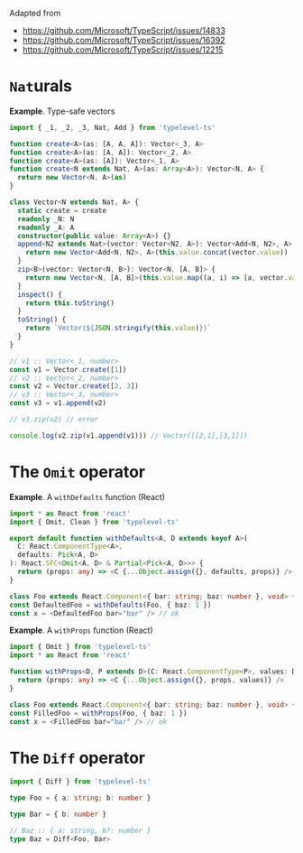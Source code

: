 Adapted from

- https://github.com/Microsoft/TypeScript/issues/14833
- https://github.com/Microsoft/TypeScript/issues/16392
- https://github.com/Microsoft/TypeScript/issues/12215


# `Nat`urals

**Example**. Type-safe vectors

```ts
import { _1, _2, _3, Nat, Add } from 'typelevel-ts'

function create<A>(as: [A, A, A]): Vector<_3, A>
function create<A>(as: [A, A]): Vector<_2, A>
function create<A>(as: [A]): Vector<_1, A>
function create<N extends Nat, A>(as: Array<A>): Vector<N, A> {
  return new Vector<N, A>(as)
}

class Vector<N extends Nat, A> {
  static create = create
  readonly _N: N
  readonly _A: A
  constructor(public value: Array<A>) {}
  append<N2 extends Nat>(vector: Vector<N2, A>): Vector<Add<N, N2>, A> {
    return new Vector<Add<N, N2>, A>(this.value.concat(vector.value))
  }
  zip<B>(vector: Vector<N, B>): Vector<N, [A, B]> {
    return new Vector<N, [A, B]>(this.value.map((a, i) => [a, vector.value[i]] as [A, B]))
  }
  inspect() {
    return this.toString()
  }
  toString() {
    return `Vector(${JSON.stringify(this.value)})`
  }
}

// v1 :: Vector<_1, number>
const v1 = Vector.create([1])
// v2 :: Vector<_2, number>
const v2 = Vector.create([2, 3])
// v3 :: Vector<_3, number>
const v3 = v1.append(v2)

// v3.zip(v2) // error

console.log(v2.zip(v1.append(v1))) // Vector([[2,1],[3,1]])
```

# The `Omit` operator

**Example**. A `withDefaults` function (React)

```ts
import * as React from 'react'
import { Omit, Clean } from 'typelevel-ts'

export default function withDefaults<A, D extends keyof A>(
  C: React.ComponentType<A>,
  defaults: Pick<A, D>
): React.SFC<Omit<A, D> & Partial<Pick<A, D>>> {
  return (props: any) => <C {...Object.assign({}, defaults, props)} />
}

class Foo extends React.Component<{ bar: string; baz: number }, void> {}
const DefaultedFoo = withDefaults(Foo, { baz: 1 })
const x = <DefaultedFoo bar="bar" /> // ok
```

**Example**. A `withProps` function (React)

```ts
import { Omit } from 'typelevel-ts'
import * as React from 'react'

function withProps<D, P extends D>(C: React.ComponentType<P>, values: D): React.SFC<Omit<P, keyof D>> {
  return (props: any) => <C {...Object.assign({}, props, values)} />
}

class Foo extends React.Component<{ bar: string; baz: number }, void> {}
const FilledFoo = withProps(Foo, { baz: 1 })
const x = <FilledFoo bar="bar" /> // ok
```

# The `Diff` operator

```ts
import { Diff } from 'typelevel-ts'

type Foo = { a: string; b: number }

type Bar = { b: number }

// Baz :: { a: string, b?: number }
type Baz = Diff<Foo, Bar>
```
